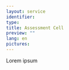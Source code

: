 ```yaml
---
layout: service
identifier:
type:
title: Assessment Cell
preview: ""
lang: en
pictures:
---
```


Lorem ipsum